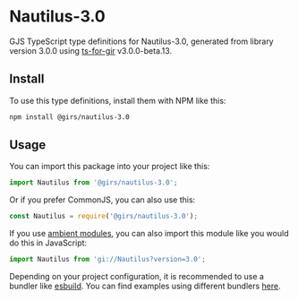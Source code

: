 
# Nautilus-3.0

GJS TypeScript type definitions for Nautilus-3.0, generated from library version 3.0.0 using [ts-for-gir](https://github.com/gjsify/ts-for-gjs) v3.0.0-beta.13.

## Install

To use this type definitions, install them with NPM like this:
```bash
npm install @girs/nautilus-3.0
```

## Usage

You can import this package into your project like this:
```ts
import Nautilus from '@girs/nautilus-3.0';
```

Or if you prefer CommonJS, you can also use this:
```ts
const Nautilus = require('@girs/nautilus-3.0');
```

If you use [ambient modules](https://github.com/gjsify/ts-for-gir/tree/main/packages/cli#ambient-modules), you can also import this module like you would do this in JavaScript:

```ts
import Nautilus from 'gi://Nautilus?version=3.0';
```

Depending on your project configuration, it is recommended to use a bundler like [esbuild](https://esbuild.github.io/). You can find examples using different bundlers [here](https://github.com/gjsify/ts-for-gir/tree/main/examples).